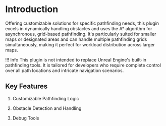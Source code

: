 # Introduction

Offering customizable solutions for specific pathfinding needs, this plugin excels in dynamically handling obstacles and uses the A* algorithm for asynchronous, grid-based pathfinding. It's particularly suited for smaller maps or designated areas and can handle multiple pathfinding grids simultaneously, making it perfect for workload distribution across larger maps.

!!! Info
    This plugin is not intended to replace Unreal Engine's built-in pathfinding tools. It is tailored for developers who require complete control over all path locations and intricate navigation scenarios.

## Key Features

1. Customizable Pathfinding Logic

2. Obstacle Detection and Handling

3. Debug Tools
